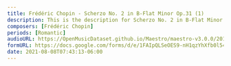 ```yaml
---
title: Frédéric Chopin - Scherzo No. 2 in B-Flat Minor Op.31 (1)
description: This is the description for Scherzo No. 2 in B-Flat Minor Op.31 by Frédéric Chopin
composers: [Frédéric Chopin]
periods: [Romantic]
audioURL: https://OpenMusicDataset.github.io/Maestro/maestro-v3.0.0/2014/MIDI-UNPROCESSED_06-08_R1_2014_MID--AUDIO_07_R1_2014_wav--3.midi
formURL: https://docs.google.com/forms/d/e/1FAIpQLSeOES9-nH1qzYhXfb0l54r25nnuc29xeyKMWJeS7u2VFKZ-DQ/viewform
date: 2021-08-08T07:43:13-06:00
---
```

